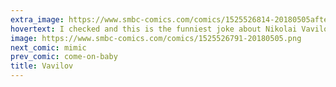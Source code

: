 ```yaml
---
extra_image: https://www.smbc-comics.com/comics/1525526814-20180505after.png
hovertext: I checked and this is the funniest joke about Nikolai Vavilov ever written.
image: https://www.smbc-comics.com/comics/1525526791-20180505.png
next_comic: mimic
prev_comic: come-on-baby
title: Vavilov
---
```


